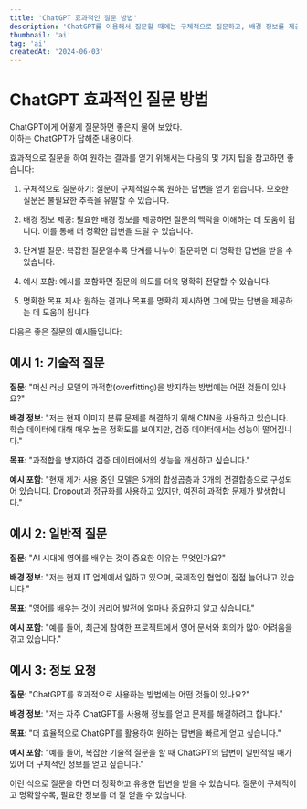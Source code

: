 ```yaml
---
title: 'ChatGPT 효과적인 질문 방법'
description: 'ChatGPT를 이용해서 질문할 때에는 구체적으로 질문하고, 배경 정보를 제공하고, 단계별로 질문하고, 예시를 포함하고, 명확한 목표를 제시하는 게 좋다.'
thumbnail: 'ai'
tag: 'ai'
createdAt: '2024-06-03'
---
```


# ChatGPT 효과적인 질문 방법

ChatGPT에게 어떻게 질문하면 좋은지 물어 보았다.\
이하는 ChatGPT가 답해준 내용이다.

효과적으로 질문을 하여 원하는 결과를 얻기 위해서는 다음의 몇 가지 팁을 참고하면 좋습니다:

1. 구체적으로 질문하기: 질문이 구체적일수록 원하는 답변을 얻기 쉽습니다. 모호한 질문은 불필요한 추측을 유발할 수 있습니다.

2. 배경 정보 제공: 필요한 배경 정보를 제공하면 질문의 맥락을 이해하는 데 도움이 됩니다. 이를 통해 더 정확한 답변을 드릴 수 있습니다.

3. 단계별 질문: 복잡한 질문일수록 단계를 나누어 질문하면 더 명확한 답변을 받을 수 있습니다.

4. 예시 포함: 예시를 포함하면 질문의 의도를 더욱 명확히 전달할 수 있습니다.

5. 명확한 목표 제시: 원하는 결과나 목표를 명확히 제시하면 그에 맞는 답변을 제공하는 데 도움이 됩니다.

다음은 좋은 질문의 예시들입니다:

## 예시 1: 기술적 질문

**질문**: "머신 러닝 모델의 과적합(overfitting)을 방지하는 방법에는 어떤 것들이 있나요?"

**배경 정보**: "저는 현재 이미지 분류 문제를 해결하기 위해 CNN을 사용하고 있습니다. 학습 데이터에 대해 매우 높은 정확도를 보이지만, 검증 데이터에서는 성능이 떨어집니다."

**목표**: "과적합을 방지하여 검증 데이터에서의 성능을 개선하고 싶습니다."

**예시 포함**: "현재 제가 사용 중인 모델은 5개의 합성곱층과 3개의 전결합층으로 구성되어 있습니다. Dropout과 정규화를 사용하고 있지만, 여전히 과적합 문제가 발생합니다."

## 예시 2: 일반적 질문

**질문**: "AI 시대에 영어를 배우는 것이 중요한 이유는 무엇인가요?"

**배경 정보**: "저는 현재 IT 업계에서 일하고 있으며, 국제적인 협업이 점점 늘어나고 있습니다."

**목표**: "영어를 배우는 것이 커리어 발전에 얼마나 중요한지 알고 싶습니다."

**예시 포함**: "예를 들어, 최근에 참여한 프로젝트에서 영어 문서와 회의가 많아 어려움을 겪고 있습니다."

## 예시 3: 정보 요청

**질문**: "ChatGPT를 효과적으로 사용하는 방법에는 어떤 것들이 있나요?"

**배경 정보**: "저는 자주 ChatGPT를 사용해 정보를 얻고 문제를 해결하려고 합니다."

**목표**: "더 효율적으로 ChatGPT를 활용하여 원하는 답변을 빠르게 얻고 싶습니다."

**예시 포함**: "예를 들어, 복잡한 기술적 질문을 할 때 ChatGPT의 답변이 일반적일 때가 있어 더 구체적인 정보를 얻고 싶습니다."

이런 식으로 질문을 하면 더 정확하고 유용한 답변을 받을 수 있습니다. 질문이 구체적이고 명확할수록, 필요한 정보를 더 잘 얻을 수 있습니다.
